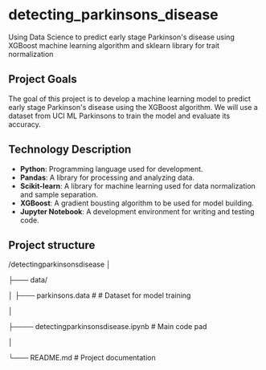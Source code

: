# detecting_parkinsons_disease
Using Data Science to predict early stage Parkinson's disease using XGBoost machine learning algorithm and sklearn library for trait normalization

## Project Goals
The goal of this project is to develop a machine learning model to predict early stage Parkinson's disease using the XGBoost algorithm. We will use a dataset from UCI ML Parkinsons to train the model and evaluate its accuracy.

## Technology Description
- **Python**: Programming language used for development.
- **Pandas**: A library for processing and analyzing data.
- **Scikit-learn**: A library for machine learning used for data normalization and sample separation.
- **XGBoost**: A gradient bousting algorithm to be used for model building.
- **Jupyter Notebook**: A development environment for writing and testing code.

## Project structure

/detectingparkinsonsdisease
│

├─── data/

│ ├─── parkinsons.data # # Dataset for model training

│

├──── detectingparkinsonsdisease.ipynb # Main code pad

│

└─── README.md # Project documentation
